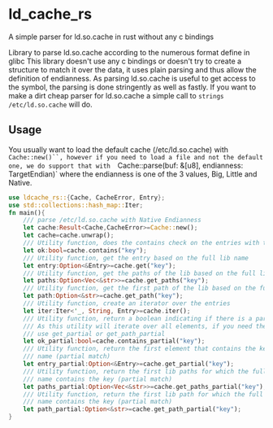 # ld_cache_rs
A simple parser for ld.so.cache in rust without any c bindings

Library to parse ld.so.cache according to the numerous format define in glibc
This library doesn't use any c bindings or doesn't try to create a structure to match
it over the data, it uses plain parsing and thus allow the definition of endianness.
As parsing ld.so.cache is useful to get access to the symbol, the parsing is done
stringently as well as fastly.
If you want to make a dirt cheap parser for ld.so.cache a simple call to
`strings /etc/ld.so.cache` will do.

## Usage

You usually want to load the default cache (/etc/ld.so.cache) with `Cache::new()``, however if you need to load a file
and not the default one, we do support that with  `Cache::parse(buf: &[u8], endianness: TargetEndian)` where the
endianness is one of the 3 values, Big, Little and Native.

```rust
use ldcache_rs::{Cache, CacheError, Entry};
use std::collections::hash_map::Iter;
fn main(){
    /// parse /etc/ld.so.cache with Native Endianness
    let cache:Result<Cache,CacheError>=Cache::new();
    let cache=cache.unwrap();
    /// Utility function, does the contains check on the entries with the full lib name
    let ok:bool=cache.contains("key");
    /// Utility function, get the entry based on the full lib name
    let entry:Option<&Entry>=cache.get("key");
    /// Utility function, get the paths of the lib based on the full lib name
    let paths:Option<Vec<&str>>=cache.get_paths("key");
    /// Utility function, get the first path of the lib based on the full lib name
    let path:Option<&str>=cache.get_path("key");
    /// Utility function, create an iterator over the entries
    let iter:Iter<'_, String, Entry>=cache.iter();
    /// Utility function, return a boolean indicating if there is a partial match
    /// As this utility will iterate over all elements, if you need the element please
    /// use get_partial or get_path_partial
    let ok_partial:bool=cache.contains_partial("key");
    /// Utility function, return the first element that contains the key inside the full lib
    /// name (partial match)
    let entry_partial:Option<&Entry>=cache.get_partial("key");
    /// Utility function, return the first lib paths for which the full lib
    /// name contains the key (partial match)
    let paths_partial:Option<Vec<&str>>=cache.get_paths_partial("key");
    /// Utility function, return the first lib path for which the full lib
    /// name contains the key (partial match)
    let path_partial:Option<&str>=cache.get_path_partial("key");
}
```